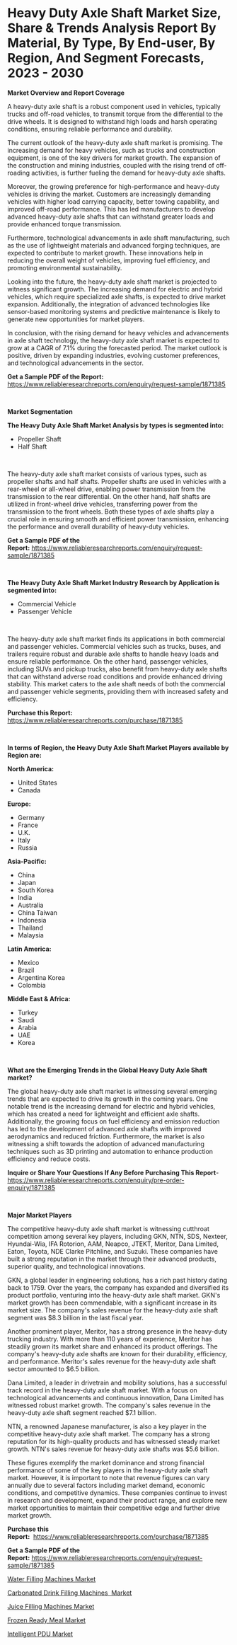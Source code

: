 <p><h1>Heavy Duty Axle Shaft Market Size, Share & Trends Analysis Report By Material, By Type, By End-user, By Region, And Segment Forecasts, 2023 - 2030</h1></p><p><strong>Market Overview and Report Coverage</strong></p>
<p><p>A heavy-duty axle shaft is a robust component used in vehicles, typically trucks and off-road vehicles, to transmit torque from the differential to the drive wheels. It is designed to withstand high loads and harsh operating conditions, ensuring reliable performance and durability.</p><p>The current outlook of the heavy-duty axle shaft market is promising. The increasing demand for heavy vehicles, such as trucks and construction equipment, is one of the key drivers for market growth. The expansion of the construction and mining industries, coupled with the rising trend of off-roading activities, is further fueling the demand for heavy-duty axle shafts.</p><p>Moreover, the growing preference for high-performance and heavy-duty vehicles is driving the market. Customers are increasingly demanding vehicles with higher load carrying capacity, better towing capability, and improved off-road performance. This has led manufacturers to develop advanced heavy-duty axle shafts that can withstand greater loads and provide enhanced torque transmission.</p><p>Furthermore, technological advancements in axle shaft manufacturing, such as the use of lightweight materials and advanced forging techniques, are expected to contribute to market growth. These innovations help in reducing the overall weight of vehicles, improving fuel efficiency, and promoting environmental sustainability.</p><p>Looking into the future, the heavy-duty axle shaft market is projected to witness significant growth. The increasing demand for electric and hybrid vehicles, which require specialized axle shafts, is expected to drive market expansion. Additionally, the integration of advanced technologies like sensor-based monitoring systems and predictive maintenance is likely to generate new opportunities for market players.</p><p>In conclusion, with the rising demand for heavy vehicles and advancements in axle shaft technology, the heavy-duty axle shaft market is expected to grow at a CAGR of 7.1% during the forecasted period. The market outlook is positive, driven by expanding industries, evolving customer preferences, and technological advancements in the sector.</p></p>
<p><strong>Get a Sample PDF of the Report:</strong> <a href="https://www.reliableresearchreports.com/enquiry/request-sample/1871385">https://www.reliableresearchreports.com/enquiry/request-sample/1871385</a></p>
<p>&nbsp;</p>
<p><strong>Market Segmentation</strong></p>
<p><strong>The Heavy Duty Axle Shaft Market Analysis by types is segmented into:</strong></p>
<p><ul><li>Propeller Shaft</li><li>Half Shaft</li></ul></p>
<p>&nbsp;</p>
<p><p>The heavy-duty axle shaft market consists of various types, such as propeller shafts and half shafts. Propeller shafts are used in vehicles with a rear-wheel or all-wheel drive, enabling power transmission from the transmission to the rear differential. On the other hand, half shafts are utilized in front-wheel drive vehicles, transferring power from the transmission to the front wheels. Both these types of axle shafts play a crucial role in ensuring smooth and efficient power transmission, enhancing the performance and overall durability of heavy-duty vehicles.</p></p>
<p><strong>Get a Sample PDF of the Report:</strong>&nbsp;<a href="https://www.reliableresearchreports.com/enquiry/request-sample/1871385">https://www.reliableresearchreports.com/enquiry/request-sample/1871385</a></p>
<p>&nbsp;</p>
<p><strong>The Heavy Duty Axle Shaft Market Industry Research by Application is segmented into:</strong></p>
<p><ul><li>Commercial Vehicle</li><li>Passenger Vehicle</li></ul></p>
<p>&nbsp;</p>
<p><p>The heavy-duty axle shaft market finds its applications in both commercial and passenger vehicles. Commercial vehicles such as trucks, buses, and trailers require robust and durable axle shafts to handle heavy loads and ensure reliable performance. On the other hand, passenger vehicles, including SUVs and pickup trucks, also benefit from heavy-duty axle shafts that can withstand adverse road conditions and provide enhanced driving stability. This market caters to the axle shaft needs of both the commercial and passenger vehicle segments, providing them with increased safety and efficiency.</p></p>
<p><strong>Purchase this Report:</strong>&nbsp; <a href="https://www.reliableresearchreports.com/purchase/1871385">https://www.reliableresearchreports.com/purchase/1871385</a></p>
<p>&nbsp;</p>
<p><strong>In terms of Region, the Heavy Duty Axle Shaft Market Players available by Region are:</strong></p>
<p>
    <p> <strong> North America: </strong>
        <ul>
            <li>United States</li>
            <li>Canada</li>
        </ul>
        </p> 
    <p> <strong> Europe: </strong>
        <ul>
            <li>Germany</li>
            <li>France</li>
            <li>U.K.</li>
            <li>Italy</li>
            <li>Russia</li>
        </ul>
        </p> 
    <p> <strong> Asia-Pacific: </strong>
        <ul>
            <li>China</li>
            <li>Japan</li>
            <li>South Korea</li>
            <li>India</li>
            <li>Australia</li>
            <li>China Taiwan</li>
            <li>Indonesia</li>
            <li>Thailand</li>
            <li>Malaysia</li>
        </ul>
        </p> 
    <p> <strong> Latin America: </strong>
        <ul>
            <li>Mexico</li>
            <li>Brazil</li>
            <li>Argentina Korea</li>
            <li>Colombia</li>
        </ul>
        </p> 
    <p> <strong> Middle East & Africa: </strong>
        <ul>
            <li>Turkey</li>
            <li>Saudi</li>
            <li>Arabia</li>
            <li>UAE</li>
            <li>Korea</li>
        </ul>
    </p>
    </p>
<p>&nbsp;</p>
<p><strong>What are the Emerging Trends in the Global Heavy Duty Axle Shaft market?</strong></p>
<p><p>The global heavy-duty axle shaft market is witnessing several emerging trends that are expected to drive its growth in the coming years. One notable trend is the increasing demand for electric and hybrid vehicles, which has created a need for lightweight and efficient axle shafts. Additionally, the growing focus on fuel efficiency and emission reduction has led to the development of advanced axle shafts with improved aerodynamics and reduced friction. Furthermore, the market is also witnessing a shift towards the adoption of advanced manufacturing techniques such as 3D printing and automation to enhance production efficiency and reduce costs.</p></p>
<p><strong>Inquire or Share Your Questions If Any Before Purchasing This Report</strong>- <a href="https://www.reliableresearchreports.com/enquiry/pre-order-enquiry/1871385">https://www.reliableresearchreports.com/enquiry/pre-order-enquiry/1871385</a></p>
<p>&nbsp;</p>
<p><strong>Major Market Players</strong></p>
<p><p>The competitive heavy-duty axle shaft market is witnessing cutthroat competition among several key players, including GKN, NTN, SDS, Nexteer, Hyundai-Wia, IFA Rotorion, AAM, Neapco, JTEKT, Meritor, Dana Limited, Eaton, Toyota, NDE Clarke Pitchline, and Suzuki. These companies have built a strong reputation in the market through their advanced products, superior quality, and technological innovations.</p><p>GKN, a global leader in engineering solutions, has a rich past history dating back to 1759. Over the years, the company has expanded and diversified its product portfolio, venturing into the heavy-duty axle shaft market. GKN's market growth has been commendable, with a significant increase in its market size. The company's sales revenue for the heavy-duty axle shaft segment was $8.3 billion in the last fiscal year.</p><p>Another prominent player, Meritor, has a strong presence in the heavy-duty trucking industry. With more than 110 years of experience, Meritor has steadily grown its market share and enhanced its product offerings. The company's heavy-duty axle shafts are known for their durability, efficiency, and performance. Meritor's sales revenue for the heavy-duty axle shaft sector amounted to $6.5 billion.</p><p>Dana Limited, a leader in drivetrain and mobility solutions, has a successful track record in the heavy-duty axle shaft market. With a focus on technological advancements and continuous innovation, Dana Limited has witnessed robust market growth. The company's sales revenue in the heavy-duty axle shaft segment reached $7.1 billion. </p><p>NTN, a renowned Japanese manufacturer, is also a key player in the competitive heavy-duty axle shaft market. The company has a strong reputation for its high-quality products and has witnessed steady market growth. NTN's sales revenue for heavy-duty axle shafts was $5.6 billion.</p><p>These figures exemplify the market dominance and strong financial performance of some of the key players in the heavy-duty axle shaft market. However, it is important to note that revenue figures can vary annually due to several factors including market demand, economic conditions, and competitive dynamics. These companies continue to invest in research and development, expand their product range, and explore new market opportunities to maintain their competitive edge and further drive market growth.</p></p>
<p><strong>Purchase this Report:</strong>&nbsp;&nbsp;<a href="https://www.reliableresearchreports.com/purchase/1871385">https://www.reliableresearchreports.com/purchase/1871385</a></p>
<p></p>
<p><strong>Get a Sample PDF of the Report:</strong>&nbsp;<a href="https://www.reliableresearchreports.com/enquiry/request-sample/1871385">https://www.reliableresearchreports.com/enquiry/request-sample/1871385</a></p>
<p><p><a href="https://www.linkedin.com/pulse/water-filling-machines-market-research-report-unlocks-analysis-jng4e/">Water Filling Machines Market</a></p><p><a href="https://www.linkedin.com/pulse/carbonated-drink-filling-machinesnbsp-market-research-report-onqje/">Carbonated Drink Filling Machines  Market</a></p><p><a href="https://www.linkedin.com/pulse/juice-filling-machines-market-research-report-provides-thorough-dn4ue/">Juice Filling Machines Market</a></p><p><a href="https://medium.com/@itzelheller546/frozen-ready-meal-market-insight-market-trends-growth-forecasted-from-2023-to-2030-b8790f00ef33">Frozen Ready Meal Market</a></p><p><a href="https://medium.com/@edwinsporer/intelligent-pdu-market-the-key-to-successful-business-strategy-forecast-till-2030-6912017c7164">Intelligent PDU Market</a></p></p>